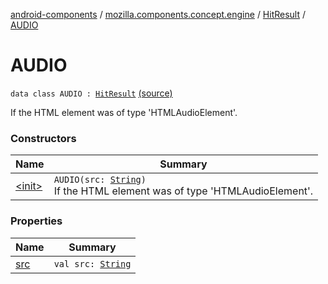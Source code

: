 [android-components](../../../index.md) / [mozilla.components.concept.engine](../../index.md) / [HitResult](../index.md) / [AUDIO](./index.md)

# AUDIO

`data class AUDIO : `[`HitResult`](../index.md) [(source)](https://github.com/mozilla-mobile/android-components/blob/master/components/concept/engine/src/main/java/mozilla/components/concept/engine/HitResult.kt#L31)

If the HTML element was of type 'HTMLAudioElement'.

### Constructors

| Name | Summary |
|---|---|
| [&lt;init&gt;](-init-.md) | `AUDIO(src: `[`String`](https://kotlinlang.org/api/latest/jvm/stdlib/kotlin/-string/index.html)`)`<br>If the HTML element was of type 'HTMLAudioElement'. |

### Properties

| Name | Summary |
|---|---|
| [src](src.md) | `val src: `[`String`](https://kotlinlang.org/api/latest/jvm/stdlib/kotlin/-string/index.html) |
